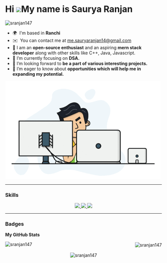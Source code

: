 Hi ![](https://user-images.githubusercontent.com/18350557/176309783-0785949b-9127-417c-8b55-ab5a4333674e.gif)My name is Saurya Ranjan
===================================================================================================================================

<p align="left"> <img src="https://komarev.com/ghpvc/?username=sranjan147&label=Profile%20views&color=0e75b6&style=flat" alt="sranjan147" /> </p>



* 🌍  I'm based in **Ranchi**
* ✉️  You can contact me at [me.sauryaranjan14@gmail.com](mailto:me.sauryaranjan14@gmail.com)
* 🧠 I am an **open-source enthusiast** and an aspiring **mern stack developer** along with other skills like  C++, Java, Javascript.
* 🌱 I’m currently focusing on **DSA.**
* 👯 I’m looking forward to **be a part of various interesting projects.**
* 🤝 I’m eager to know about **opportunities which will help me in expanding my potential.**

<img alt="GIF" src="https://github.com/rahulvarma5297/rahulvarma5297/blob/main/hadder.gif?raw=true" width="500"/> 

<hr/>

### Skills
<p align="center">

  <a href="https://skillicons.dev">
    <img src="https://skillicons.dev/icons?i=git,github,python,c,cpp" />
    <img src="https://skillicons.dev/icons?i=html,css,js,jquery,nodejs,expressjs" />
    <img src="https://skillicons.dev/icons?i=bootstrap,vscode,netlify,postman" />
  </a>
         
</p>
<hr/>



### Badges

<b>My GitHub Stats</b>
<p><img align="left" src="https://github-readme-stats.vercel.app/api/top-langs?username=sranjan147&show_icons=true&locale=en&layout=compact" alt="sranjan147" /></p>
<p align="right">&nbsp;<img align="center" src="https://github-readme-stats.vercel.app/api?username=sranjan147&show_icons=true&locale=en" alt="sranjan147" /></p>
<p align="center"><img align="center" src="https://github-readme-streak-stats.herokuapp.com/?user=rahulvarma5297&" alt="sranjan147" /></p>
 
